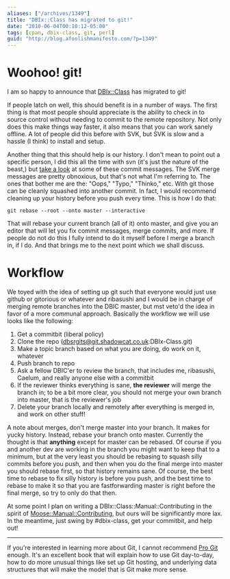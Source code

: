 ```yaml
---
aliases: ["/archives/1349"]
title: "DBIx::Class has migrated to git!"
date: "2010-06-04T00:10:12-05:00"
tags: [cpan, dbix-class, git, perl]
guid: "http://blog.afoolishmanifesto.com/?p=1349"
---
```

# Woohoo! git!

I am so happy to announce that [DBIx::Class](http://search.cpan.org/perldoc?DBIx::Class) has migrated to git!

If people latch on well, this should benefit is in a number of ways. The first thing is that most people should appreciate is the ability to check in to source control without needing to commit to the remote repository. Not only does this make things way faster, it also means that you can work sanely offline. A lot of people did this before with SVK, but SVK is slow and a hassle (I think) to install and setup.

Another thing that this should help is our history. I don't mean to point out a specific person, I did this all the time with svn (it's just the nature of the beast,) but [take a look](http://dev.catalystframework.org/svnweb/bast/log/DBIx-Class/0.08/branches/extended_rels) at some of these commit messages. The SVK merge messages are pretty obnoxious, but that's not what I'm referring to. The ones that bother me are the: "Oops," "Typo," "Thinko," etc. With git those can be cleanly squashed into another commit. In fact, I would recommend cleaning up your history before you push every time. This is how I do that:

    git rebase --root --onto master --interactive

That will rebase your current branch (all of it) onto master, and give you an editor that will let you fix commit messages, merge commits, and more. If people do not do this I fully intend to do it myself before I merge a branch in, if I do. And that brings me to the next point which we shall discuss.

# Workflow

We toyed with the idea of setting up git such that everyone would just use github or gitorious or whatever and ribasushi and I would be in charge of merging remote branches into the DBIC master, but mst veto'd the idea in favor of a more communal approach. Basically the workflow we will use looks like the following:

1. Get a commitbit (liberal policy)
2. Clone the repo (dbsrgits@git.shadowcat.co.uk:DBIx-Class.git)
3. Make a topic branch based on what you are doing, do work on it, whatever
4. Push branch to repo
5. Ask a fellow DBIC'er to review the branch, that includes me, ribasushi, Caelum, and really anyone else with a commitbit
6. If the reviewer thinks everything is sane, **the reviewer** will merge the branch in; to be a bit more clear, you should not merge your own branch into master, that is the reviewer's job
7. Delete your branch locally and remotely after everything is merged in, and work on other stuff!

A note about merges, don't merge master into your branch. It makes for yucky history. Instead, rebase your branch onto master. Currently the thought is that **anything** except for master can be rebased. Of course if you and another dev are working in the branch you might want to keep that to a minimum, but at the very least you should be rebasing to squash silly commits before you push, and then when you do the final merge into master you should rebase first, so that history remains sane. Of course, the best time to rebase to fix silly history is before you push, and the best time to rebase to make it so that you are fastforwarding master is right before the final merge, so try to only do that then.

At some point I plan on writing a DBIx::Class::Manual::Contributing in the spirit of [Moose::Manual::Contributing](http://search.cpan.org/perldoc?Moose::Manual::Contributing), but ours will be significantly more lax. In the meantime, just swing by #dbix-class, get your commitbit, and help out!

---

If you're interested in learning more about Git, I cannot recommend
<a  href="https://www.amazon.com/gp/product/1484200772/ref=as_li_tl?ie=UTF8&camp=1789&creative=9325&creativeASIN=1484200772&linkCode=as2&tag=afoolishmanif-20&linkId=73f85964b6ab98ea870583701b7e77aa">Pro Git</a><img src="//ir-na.amazon-adsystem.com/e/ir?t=afoolishmanif-20&l=am2&o=1&a=1484200772" width="1" height="1" border="0" alt="" style="border:none !important; margin:0px !important;" />
enough.  It's an excellent book that will explain how to use Git day-to-day, how
to do more unusual things like set up Git hosting, and underlying data
structures that will make the model that is Git make more sense.
